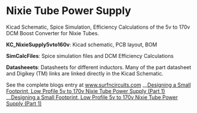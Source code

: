 # Nixie Tube Power Supply

Kicad Schematic, Spice Simulation, Efficiency Calculations of the 5v to 170v DCM Boost Converter for Nixie Tubes.   

__KC_NixieSupply5vto160v__:  Kicad schematic, PCB layout, BOM 

__SimCalcFiles__:  Spice simulation files and DCM Efficiency Calculations

__Datasheeets__: Datasheets for different inductors.  Many of the part datasheet and Digikey (TM) links are linked directly in the Kicad Schematic.   

See the complete blogs entry at  www.surfncircuits.com
__[Designing a Small Footprint, Low Profile 5v to 170v Nixie Tube Power Supply (Part 1)](https://wp.me/p85ddV-A8 )
__[Designing a Small Footprint, Low Profile 5v to 170v Nixie Tube Power Supply (Part 1)](https://wp.me/p85ddV-A8 )
